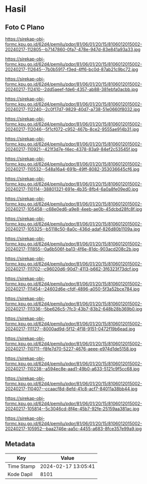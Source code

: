 # Hasil

## Foto C Plano

https://sirekap-obj-formc.kpu.go.id/62d4/pemilu/pdpr/81/06/01/20/15/8106012015002-20240217-112805--b7147860-0fa7-478e-947d-83e841a93a33.jpg

https://sirekap-obj-formc.kpu.go.id/62d4/pemilu/pdpr/81/06/01/20/15/8106012015002-20240217-112645--7b0b5917-f3ed-4ff6-bc0d-87ab21c9bc72.jpg

https://sirekap-obj-formc.kpu.go.id/62d4/pemilu/pdpr/81/06/01/20/15/8106012015002-20240217-112410--2dd5aeef-fde6-4357-ab88-381ebfa0acbb.jpg

https://sirekap-obj-formc.kpu.go.id/62d4/pemilu/pdpr/81/06/01/20/15/8106012015002-20240217-112240--2c0f17d7-9829-40d7-a738-51e0660f8032.jpg

https://sirekap-obj-formc.kpu.go.id/62d4/pemilu/pdpr/81/06/01/20/15/8106012015002-20240217-112046--5f1cf072-c952-467b-8ce2-9555ae914b31.jpg

https://sirekap-obj-formc.kpu.go.id/62d4/pemilu/pdpr/81/06/01/20/15/8106012015002-20240217-110921--421f3d7e-f4ec-4378-83a9-84ef2c53545f.jpg

https://sirekap-obj-formc.kpu.go.id/62d4/pemilu/pdpr/81/06/01/20/15/8106012015002-20240217-110532--548a16a4-691b-49ff-8082-353036645cf6.jpg

https://sirekap-obj-formc.kpu.go.id/62d4/pemilu/pdpr/81/06/01/20/15/8106012015002-20240217-110114--38801321-691e-4b35-8fb4-6a0a8fe09ed0.jpg

https://sirekap-obj-formc.kpu.go.id/62d4/pemilu/pdpr/81/06/01/20/15/8106012015002-20240217-105458--c68e0ed6-a9e8-4eeb-ae0b-45dcbd28fc8f.jpg

https://sirekap-obj-formc.kpu.go.id/62d4/pemilu/pdpr/81/06/01/20/15/8106012015002-20240217-105325--b5118c50-8a0c-436d-adaf-826d80b1109a.jpg

https://sirekap-obj-formc.kpu.go.id/62d4/pemilu/pdpr/81/06/01/20/15/8106012015002-20240217-111855--0a6b506f-ba13-4f6e-81dc-903acd208c2b.jpg

https://sirekap-obj-formc.kpu.go.id/62d4/pemilu/pdpr/81/06/01/20/15/8106012015002-20240217-111702--c96020d6-90d7-4113-b662-3f6323f73dcf.jpg

https://sirekap-obj-formc.kpu.go.id/62d4/pemilu/pdpr/81/06/01/20/15/8106012015002-20240217-111454--24602d6e-cfdf-4896-a050-5f3a52bce784.jpg

https://sirekap-obj-formc.kpu.go.id/62d4/pemilu/pdpr/81/06/01/20/15/8106012015002-20240217-111336--5be626c5-7fc3-43b7-83b2-648b28b369b0.jpg

https://sirekap-obj-formc.kpu.go.id/62d4/pemilu/pdpr/81/06/01/20/15/8106012015002-20240217-111127--8000ad9d-5f12-4f18-9151-0472f19b6ead.jpg

https://sirekap-obj-formc.kpu.go.id/62d4/pemilu/pdpr/81/06/01/20/15/8106012015002-20240217-110711--f8fe7d70-5227-4676-aeee-e974d1de5158.jpg

https://sirekap-obj-formc.kpu.go.id/62d4/pemilu/pdpr/81/06/01/20/15/8106012015002-20240217-110238--a594ec8e-aad1-49b0-a633-5121c9f5cc68.jpg

https://sirekap-obj-formc.kpu.go.id/62d4/pemilu/pdpr/81/06/01/20/15/8106012015002-20240217-110407--ccaacf8d-8efd-41c8-acf7-84011a38bb44.jpg

https://sirekap-obj-formc.kpu.go.id/62d4/pemilu/pdpr/81/06/01/20/15/8106012015002-20240217-105814--5c3046cd-8f4e-45b7-92fe-25159aa381ac.jpg

https://sirekap-obj-formc.kpu.go.id/62d4/pemilu/pdpr/81/06/01/20/15/8106012015002-20240217-105952--baa2746e-aa5c-4455-a683-8fce357e99a9.jpg


## Metadata

| Key        | Value               |
| ---------- | ------------------- |
| Time Stamp | 2024-02-17 13:05:41 |
| Kode Dapil | 8101                |



